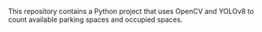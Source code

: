 This repository contains a Python project that uses OpenCV and YOLOv8 to count available parking spaces and occupied spaces.
